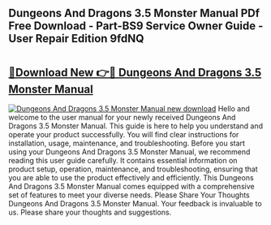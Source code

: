 ## Dungeons And Dragons 3.5 Monster Manual PDf Free Download - Part-BS9 Service Owner Guide - User Repair Edition 9fdNQ

# <h2><a href="http://bc19541.oget.top/?id=Dungeons+And+Dragons+3.5+Monster+Manual">🔗Download New 👉🔴 Dungeons And Dragons 3.5 Monster Manual</a></h2>

[![Dungeons And Dragons 3.5 Monster Manual new download](https://i.imgur.com/5g1atiW.png)](http://bc19541.oget.top/?id=Dungeons+And+Dragons+3.5+Monster+Manual)
Hello and welcome to the user manual for your newly received Dungeons And Dragons 3.5 Monster Manual. This guide is here to help you understand and operate your product successfully. You will find clear instructions for installation, usage, maintenance, and troubleshooting. Before you start using your Dungeons And Dragons 3.5 Monster Manual, we recommend reading this user guide carefully. It contains essential information on product setup, operation, maintenance, and troubleshooting, ensuring that you are able to use the product effectively and efficiently. This Dungeons And Dragons 3.5 Monster Manual comes equipped with a comprehensive set of features to meet your diverse needs. Please Share Your Thoughts Dungeons And Dragons 3.5 Monster Manual. Your feedback is invaluable to us. Please share your thoughts and suggestions.
